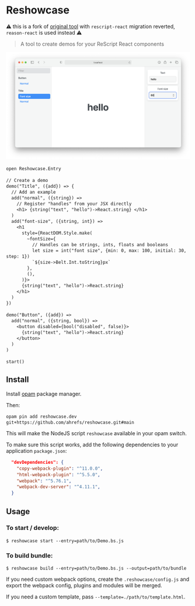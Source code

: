 # Reshowcase

⚠️ this is a fork of [original tool](https://github.com/bloodyowl/reshowcase) with `rescript-react` migration reverted, `reason-react` is used instead ⚠️

> A tool to create demos for your ReScript React components

![Screenshot](./example/example-2021.png)

```rescript
open Reshowcase.Entry

// Create a demo
demo("Title", ({add}) => {
  // Add an example
  add("normal", ({string}) =>
    // Register "handles" from your JSX directly
    <h1> {string("text", "hello")->React.string} </h1>
  )
  add("font-size", ({string, int}) =>
    <h1
      style={ReactDOM.Style.make(
        ~fontSize={
          // Handles can be strings, ints, floats and booleans
          let size = int("font size", {min: 0, max: 100, initial: 30, step: 1})
          `${size->Belt.Int.toString}px`
        },
        (),
      )}>
      {string("text", "hello")->React.string}
    </h1>
  )
})

demo("Button", ({add}) =>
  add("normal", ({string, bool}) =>
    <button disabled={bool("disabled", false)}>
      {string("text", "hello")->React.string}
    </button>
  )
)

start()
```

## Install

Install [opam](https://opam.ocaml.org/) package manager.

Then:

```
opam pin add reshowcase.dev git+https://github.com/ahrefs/reshowcase.git#main
```

This will make the NodeJS script `reshowcase` available in your opam switch.

To make sure this script works, add the following dependencies to your application `package.json`:

```json
  "devDependencies": {
    "copy-webpack-plugin": "^11.0.0",
    "html-webpack-plugin": "^5.5.0",
    "webpack": "^5.76.1",
    "webpack-dev-server": "^4.11.1",
  }
```

## Usage

### To start / develop:

```console
$ reshowcase start --entry=path/to/Demo.bs.js
```

### To build bundle:

```console
$ reshowcase build --entry=path/to/Demo.bs.js --output=path/to/bundle
```

If you need custom webpack options, create the `.reshowcase/config.js` and export the webpack config, plugins and modules will be merged.

If you need a custom template, pass `--template=./path/to/template.html`.
